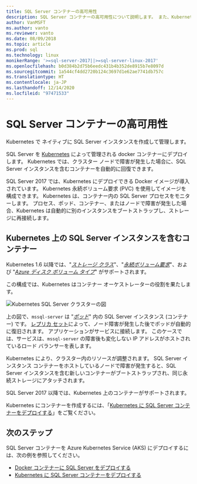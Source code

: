 ```yaml
---
title: SQL Server コンテナーの高可用性
description: SQL Server コンテナーの高可用性について説明します。 また、Kubernetes 上の SQL Server でのコンテナーのデプロイについても説明します。
author: VanMSFT
ms.author: vanto
ms.reviewer: vanto
ms.date: 08/09/2018
ms.topic: article
ms.prod: sql
ms.technology: linux
monikerRange: '>=sql-server-2017||>=sql-server-linux-2017'
ms.openlocfilehash: b0d384b2d75b6eedc431b4b352de8915b7e8097d
ms.sourcegitcommit: 1a544cf4dd2720b124c3697d1e62ae7741db757c
ms.translationtype: HT
ms.contentlocale: ja-JP
ms.lasthandoff: 12/14/2020
ms.locfileid: "97471533"
---
```

# <a name="high-availability-for-sql-server-containers"></a>SQL Server コンテナーの高可用性

Kubernetes で ネイティブに SQL Server インスタンスを作成して管理します。

SQL Server を [Kubernetes](https://kubernetes.io/) によって管理される docker コンテナーにデプロイします。 Kubernetes では、クラスター ノードで障害が発生した場合に、SQL Server インスタンスを含むコンテナーを自動的に回復できます。

SQL Server 2017 では、Kubernetes にデプロイできる Docker イメージが導入されています。 Kubernetes 永続ボリューム要求 (PVC) を使用してイメージを構成できます。 Kubernetes は、コンテナー内の SQL Server プロセスをモニターします。 プロセス、ポッド、コンテナー、またはノードで障害が発生した場合、Kubernetes は自動的に別のインスタンスをブートストラップし、ストレージに再接続します。

## <a name="container-with-sql-server-instance-on-kubernetes"></a>Kubernetes 上の SQL Server インスタンスを含むコンテナー

Kubernetes 1.6 以降では、"[*ストレージ クラス*](https://kubernetes.io/docs/concepts/storage/storage-classes/)"、"[*永続ボリューム要求*](https://kubernetes.io/docs/concepts/storage/storage-classes/#persistentvolumeclaims)"、および "[*Azure ディスク ボリューム タイプ*](https://github.com/kubernetes/examples/tree/master/staging/volumes/azure_disk)" がサポートされます。 

この構成では、Kubernetes はコンテナー オーケストレーターの役割を果たします。 

![Kubernetes SQL Server クラスターの図](media/tutorial-sql-server-containers-kubernetes/kubernetes-sql.png)

上の図で、`mssql-server` は "[*ポッド*](https://kubernetes.io/docs/concepts/workloads/pods/pod/)" 内の SQL Server インスタンス (コンテナー) です。 [レプリカ セット](https://kubernetes.io/docs/concepts/workloads/controllers/replicaset/)によって、ノード障害が発生した後でポッドが自動的に復旧されます。 アプリケーションがサービスに接続します。 このケースでは、サービスは、`mssql-server` の障害後も変化しない IP アドレスがホストされているロード バランサーを表します。

Kubernetes により、クラスター内のリソースが調整されます。 SQL Server インスタンス コンテナーをホストしているノードで障害が発生すると、SQL Server インスタンスを含む新しいコンテナーがブートストラップされ、同じ永続ストレージにアタッチされます。

SQL Server 2017 以降では、Kubernetes 上のコンテナーがサポートされます。

Kubernetes にコンテナーを作成するには、「[Kubernetes に SQL Server コンテナーをデプロイする](tutorial-sql-server-containers-kubernetes.md)」をご覧ください。

## <a name="next-steps"></a>次のステップ

SQL Server コンテナーを Azure Kubernetes Service (AKS) にデプロイするには、次の例を参照してください。
* [Docker コンテナーに SQL Server をデプロイする](./sql-server-linux-docker-container-deployment.md)
* [Kubernetes に SQL Server コンテナーをデプロイする](tutorial-sql-server-containers-kubernetes.md)